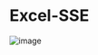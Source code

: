 # Excel-SSE

![image](https://github.com/user-attachments/assets/6674275b-3b1f-4159-83c9-ac3fa4b4ff71)
